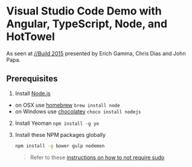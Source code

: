 # Visual Studio Code Demo with Angular, TypeScript, Node, and HotTowel

As seen at [//Build 2015](https://channel9.msdn.com:80/Events/Build/2015/3-680?WT.mc_id=hottowelangulartypescript-github-jopapa) presented by Erich Gamma, Chris Dias and John Papa.

## Prerequisites

1. Install [Node.js](http://nodejs.org) 
 - on OSX use [homebrew](http://brew.sh) `brew install node`
 - on Windows use [chocolatey](https://chocolatey.org/) `choco install nodejs`

2. Install Yeoman `npm install -g yo`

3. Install these NPM packages globally

    ```bash
    npm install -g bower gulp nodemon
    ```

    >Refer to these [instructions on how to not require sudo](https://github.com/sindresorhus/guides/blob/master/npm-global-without-sudo.md)

